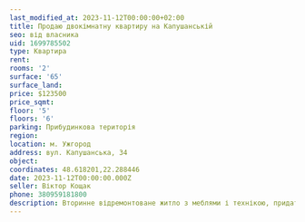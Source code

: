 ```yaml
---
last_modified_at: 2023-11-12T00:00:00+02:00
title: Продаю двокімнатну квартиру на Капушанській
seo: від власника
uid: 1699785502
type: Квартира
rent:
rooms: '2'
surface: '65'
surface_land:
price: $123500
price_sqmt:
floor: '5'
floors: '6'
parking: Прибудинкова територія
region:
location: м. Ужгород
address: вул. Капушанська, 34
object:
coordinates: 48.618201,22.288446
date: 2023-11-12T00:00:00.000Z
seller: Віктор Кощак
phone: 380959181800
description: Вторинне відремонтоване житло з меблями і технікою, придатне для проживання
---
```

